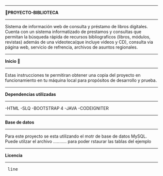*********************
**:paperclip:PROYECTO-BIBLIOTECA**
*********************
Sistema de información web de consulta y préstamo  de
libros digitales.
Cuenta con un  sistema informatizado  de  prestamos y 
consultas que permitan la búsqueda rápida de recursos
bibliograficos (libros, módulos, revistas) además  de 
una videoteca(que incluye videos y CD),  consulta via
página web,  servicio de refrencia, archivos 
de asuntos regionales.

*******************
**Inicio :memo:**
*******************
Estas instrucciones te permitiran obtener una copia del proyecto en funcionamiento en 
tu máquina local para propósitos de desarrollo y prueba.

***********************
**Dependencias utilizadas**
***********************
 -HTML
 -SLQ
 -BOOTSTRAP 4
 -JAVA
 -CODEIGNITER

*******************
 **Base de datos**
*******************
Para este proyecto se esta utilizando el motr de base de datos MySQL. Puede utilzar el archivo ........... para poder rstaurar las tablas del ejemplo

*******************
**Licencia**
*******************
<pre> line<s de codigo>
<thhp>
